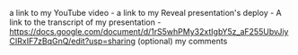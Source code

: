 a link to my YouTube video -
a link to my Reveal presentation's deploy -
A link to the transcript of my presentation - https://docs.google.com/document/d/1rS5whPMy32xtIgbY5z_aF255UbvJiyCIRxIF7zBqGnQ/edit?usp=sharing
(optional) my comments